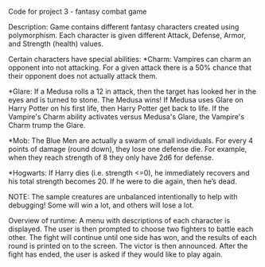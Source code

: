 Code for project 3 - fantasy combat game

Description:
Game contains different fantasy characters created using polymorphism. Each character is given different Attack, Defense, Armor, and Strength (health) values. 

Certain characters have special abilities:
*Charm: Vampires can charm an opponent into not attacking. For a given attack there is a 50% chance that their opponent does not actually attack them.

*Glare: If a Medusa rolls a 12 in attack, then the target has looked her in the eyes and is turned to stone. The Medusa wins! If Medusa uses Glare on Harry Potter on his first life, then Harry Potter get back to life. If the Vampire's Charm ability activates versus Medusa's Glare, the Vampire's Charm trump the Glare.

*Mob: The Blue Men are actually a swarm of small individuals. For every 4 points of damage (round down), they lose one defense die. For example, when they reach strength of 8 they only have 2d6 for defense.

*Hogwarts: If Harry dies (i.e. strength <=0), he immediately recovers and his total strength becomes 20. If he were to die again, then he’s dead.

NOTE: The sample creatures are unbalanced intentionally to help with debugging! Some will win a lot, and others will lose a lot.

Overview of runtime:
A menu with descriptions of each character is displayed. The user is then prompted to choose two fighters to battle each other.
The fight will continue until one side has won, and the results of each round is printed on to the screen. The victor is then announced. After the fight has ended, the user is asked if they would like to play again.






